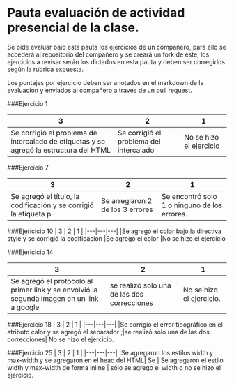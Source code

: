 # Pauta evaluación de actividad presencial de la clase.

Se pide evaluar bajo esta pauta los ejercicios de un compañero, para ello se accederá al repositorio del compañero y se creará un fork de este, los ejercicios a revisar serán los dictados en esta pauta y deben ser corregidos según la rubrica expuesta.

Los puntajes por ejercicio deben ser anotados en el markdown de la evaluación y enviados al compañero a través de un pull request.

###Ejercicio 1

| 3 | 2 | 1 |
|---|---|---|
|Se corrigió el problema de intercalado de etiquetas y se agregó la estructura del HTML |Se corrigió el problema del intercalado |No se hizo el ejercicio|

###Ejercicio 7

| 3 | 2 | 1 |
|---|---|---|
|Se agregó el título, la codificación y se corrigió la etiqueta p | Se arreglaron 2 de los 3 errores | Se encontró solo 1 o ninguno de los errores.

###Ejericicio 10
| 3 | 2 | 1 |
|---|---|---|
|Se agregó el color bajo la directiva style y se corrigió la codificación |Se agregó el color |No se hizo el ejercicio

###Ejericicio 14

| 3 | 2 | 1 |
|---|---|---|
|Se agregó el protocolo al primer link y se envolvió la segunda imagen en un link a google|se realizó solo una de las dos correcciones| No se hizo el ejercicio.

###Ejercicio 18
| 3 | 2 | 1 |
|---|---|---|
|Se corrigió el error tipográfico en el atributo calor y se agregó el separador ;|se realizó solo una de las dos correcciones| No se hizo el ejercicio.


###Ejercicio 25
| 3 | 2 | 1 |
|---|---|---|
|Se agregaron los estilos width y max-width y se agregaron en el head del HTML| Se  | Se agregaron el estilo width y max-width de forma inline | sólo se agrego el width o no se hizo el ejercicio.
